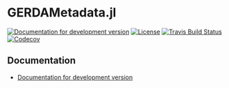 # GERDAMetadata.jl

[![Documentation for development version](https://img.shields.io/badge/docs-dev-blue.svg)](https://mppmu.github.io/GERDAMetadata.jl/dev)
[![License](http://img.shields.io/badge/license-MIT-brightgreen.svg?style=flat)](LICENSE.md)
[![Travis Build Status](https://travis-ci.com/mppmu/GERDAMetadata.jl.svg?branch=master)](https://travis-ci.com/mppmu/GERDAMetadata.jl)
[![Codecov](https://codecov.io/gh/mppmu/GERDAMetadata.jl/branch/master/graph/badge.svg)](https://codecov.io/gh/mppmu/GERDAMetadata.jl)


## Documentation

* [Documentation for development version](https://mppmu.github.io/GERDAMetadata.jl/dev)
